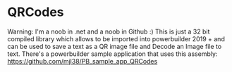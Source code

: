 # QRCodes
Warning: I'm a noob in .net and a noob in Github :)
This is just a 32 bit compiled library which allows to be imported into powerbuilder 2019 + and can be used to save a text as a QR image file and Decode an Image file to text.
There's a powerbuilder sample application that uses this assembly: https://github.com/mjl38/PB_sample_app_QRCodes

